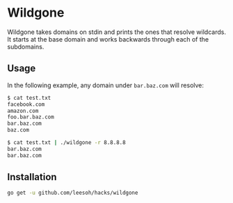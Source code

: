 # Wildgone

Wildgone takes domains on stdin and prints the ones that resolve wildcards. It starts at the base domain and works backwards through each of the subdomains.

## Usage

In the following example, any domain under `bar.baz.com` will resolve:

```sh
$ cat test.txt 
facebook.com
amazon.com
foo.bar.baz.com
bar.baz.com
baz.com

$ cat test.txt | ./wildgone -r 8.8.8.8
bar.baz.com
bar.baz.com
```

## Installation

```sh
go get -u github.com/leesoh/hacks/wildgone
```
